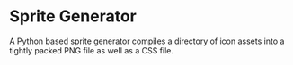Sprite Generator
================

A Python based sprite generator compiles a directory of icon assets into a tightly packed PNG file as well as a CSS file.